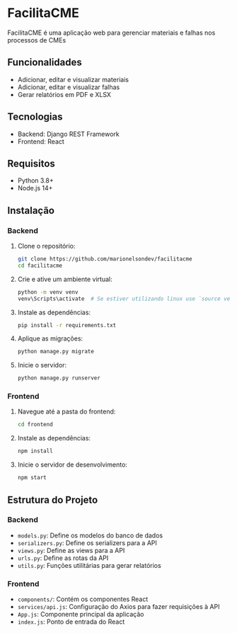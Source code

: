 # FacilitaCME

FacilitaCME é uma aplicação web para gerenciar materiais e falhas nos processos de CMEs

## Funcionalidades

- Adicionar, editar e visualizar materiais
- Adicionar, editar e visualizar falhas
- Gerar relatórios em PDF e XLSX

## Tecnologias

- Backend: Django REST Framework
- Frontend: React

## Requisitos

- Python 3.8+
- Node.js 14+

## Instalação

### Backend

1. Clone o repositório:
    ```sh
    git clone https://github.com/marionelsondev/facilitacme
    cd facilitacme
    ```

2. Crie e ative um ambiente virtual:
    ```sh
    python -m venv venv
    venv\Scripts\activate  # Se estiver utilizando linux use `source venv/bin/activate`
    ```

3. Instale as dependências:
    ```sh
    pip install -r requirements.txt
    ```

4. Aplique as migrações:
    ```sh
    python manage.py migrate
    ```

5. Inicie o servidor:
    ```sh
    python manage.py runserver
    ```

### Frontend

1. Navegue até a pasta do frontend:
    ```sh
    cd frontend
    ```

2. Instale as dependências:
    ```sh
    npm install
    ```

3. Inicie o servidor de desenvolvimento:
    ```sh
    npm start
    ```

## Estrutura do Projeto

### Backend

- `models.py`: Define os modelos do banco de dados
- `serializers.py`: Define os serializers para a API
- `views.py`: Define as views para a API
- `urls.py`: Define as rotas da API
- `utils.py`: Funções utilitárias para gerar relatórios

### Frontend

- `components/`: Contém os componentes React
- `services/api.js`: Configuração do Axios para fazer requisições à API
- `App.js`: Componente principal da aplicação
- `index.js`: Ponto de entrada do React